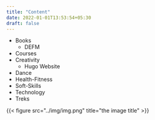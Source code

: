 ```yaml
---
title: "Content"
date: 2022-01-01T13:53:54+05:30
draft: false
---
```


* Books
  * DEFM
* Courses
* Creativity
  * Hugo Website
* Dance
* Health-Fitness
* Soft-Skills
* Technology
* Treks

{{< figure src="../img/img.png" title="the image title" >}}



